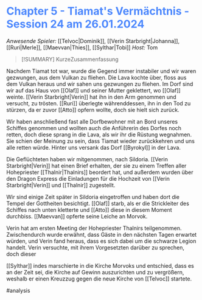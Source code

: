# <font color = 4d88fd>Chapter 5 - Tiamat's Vermächtnis - Session 24 am 26.01.2024</font>

_Anwesende Spieler:_ [[Telvoc|Dominik]], [[Verin Starbright|Johanna]], [[Ruri|Merle]], [[Maevvan|Thies]], [[Sylthar|Tobi]]
_Host:_ Tom

>[!SUMMARY]
>KurzeZusammenfassung

Nachdem Tiamat tot war, wurde die Gegend immer instabiler und wir waren gezwungen, aus dem Vulkan zu fliehen. Die Lava kochte über, floss aus dem Vulkan heraus und wir sahen uns gezwungen zu fliehen. 
Im Dorf sind wir auf das Haus von [[Olaf]] und seiner Mutter geklettert, wo [[Olaf]] weinte. [[Verin Starbright|Verin]] hat ihn in den Arm genommen und versucht, zu trösten. [[Ruri]] überlegte währenddessen, ihn in den Tod zu stürzen, da er zuvor [[Atto]] opfern wollte, doch sie hielt sich zurück. 

Wir haben anschließend fast alle Dorfbewohner mit an Bord unseres Schiffes genommen und wollten auch die Anführerin des Dorfes noch retten, doch diese sprang in die Lava, als wir ihr die Rüstung wegnahmen. Sie schien der Meinung zu sein, dass Tiamat wieder zurückkehren und uns alle retten würde. Hinter uns versank das Dorf [[Byrokyl]] in der Lava.

Die Geflüchteten haben wir mitgenommen, nach Sildoria. [[Verin Starbright|Verin]] hat einen Brief erhalten, der sie zu einem Treffen aller Hohepriester [[Thalnir|Thalnirs]] beordert hat, und außerdem wurden über den Dragon Express die Einladungen für die Hochzeit von [[Verin Starbright|Verin]] und [[Thalnir]] zugestellt.

Wir sind einige Zeit später in Sildoria eingetroffen und haben dort die Tempel der Gottheiten besichtigt. [[Olaf]] starb, als er die Strickleiter des Schiffes nach unten kletterte und [[Atto]] diese in diesem Moment durchbiss. [[Maevvan]] opferte seine Leiche an Morvok.

Verin hat am ersten Meeting der Hohepriester Thalnirs teilgenommen. Zwischendurch wurde erwähnt, dass Gäste in den nächsten Tagen erwartet würden, und Verin fand heraus, dass es sich dabei um die schwarze Legion handelt. 
Verin versuchte, mit ihrem Vorgesetzten darüber zu sprechen, doch dieser 

[[Sylthar]] indes marschierte in die Kirche Morvoks und entschied, dass es an der Zeit sei, die Kirche auf Gewinn auszurichten und zu vergrößern, weshalb er einen Kreuzzug gegen die neue Kirche von [[Telvoc]] startete.

#analysis